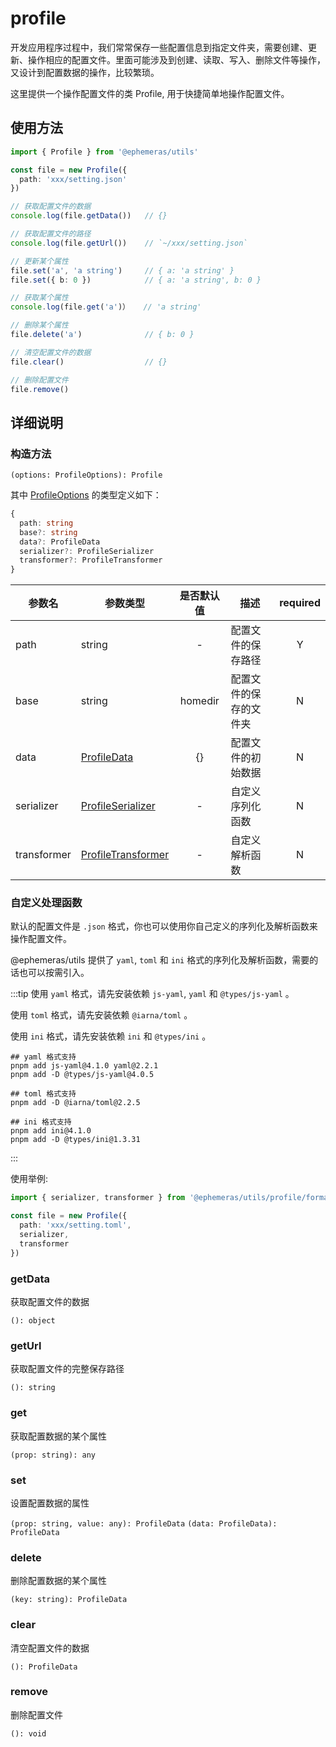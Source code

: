 # profile

开发应用程序过程中，我们常常保存一些配置信息到指定文件夹，需要创建、更新、操作相应的配置文件。里面可能涉及到创建、读取、写入、删除文件等操作，又设计到配置数据的操作，比较繁琐。

这里提供一个操作配置文件的类 Profile, 用于快捷简单地操作配置文件。


## 使用方法

```ts
import { Profile } from '@ephemeras/utils'

const file = new Profile({
  path: 'xxx/setting.json'
})

// 获取配置文件的数据
console.log(file.getData())   // {}

// 获取配置文件的路径
console.log(file.getUrl())    // `~/xxx/setting.json`

// 更新某个属性
file.set('a', 'a string')     // { a: 'a string' }
file.set({ b: 0 })            // { a: 'a string', b: 0 }

// 获取某个属性
console.log(file.get('a')）   // 'a string'

// 删除某个属性
file.delete('a')              // { b: 0 }

// 清空配置文件的数据
file.clear()                  // {}

// 删除配置文件
file.remove()
```

## 详细说明

### 构造方法

`(options: ProfileOptions): Profile`

其中 [ProfileOptions](https://github.com/Kythuen/ephemeras/blob/main/packages/utils/dist/validate/index.d.ts) 的类型定义如下：
```ts
{
  path: string
  base?: string
  data?: ProfileData
  serializer?: ProfileSerializer
  transformer?: ProfileTransformer
}
```
| 参数名 | 参数类型 | 是否默认值 | 描述 | required |
| --- | --- | :---: | --- | :---: |
| path | string | - | 配置文件的保存路径 | Y |
| base | string | homedir | 配置文件的保存的文件夹 | N |
| data | [ProfileData](https://github.com/Kythuen/ephemeras/blob/main/packages/utils/src/profile/index.ts) | {} | 配置文件的初始数据 | N |
| serializer | [ProfileSerializer](https://github.com/Kythuen/ephemeras/blob/main/packages/utils/src/profile/index.ts) | - | 自定义序列化函数 | N |
| transformer | [ProfileTransformer](https://github.com/Kythuen/ephemeras/blob/main/packages/utils/src/profile/index.ts) | - | 自定义解析函数 | N |

### 自定义处理函数
默认的配置文件是 `.json` 格式，你也可以使用你自己定义的序列化及解析函数来操作配置文件。

@ephemeras/utils 提供了 `yaml`, `toml` 和 `ini` 格式的序列化及解析函数，需要的话也可以按需引入。

:::tip
使用 `yaml` 格式，请先安装依赖 `js-yaml`, `yaml` 和 `@types/js-yaml` 。

使用 `toml` 格式，请先安装依赖 `@iarna/toml` 。

使用 `ini` 格式，请先安装依赖 `ini` 和 `@types/ini` 。
```shell
## yaml 格式支持
pnpm add js-yaml@4.1.0 yaml@2.2.1
pnpm add -D @types/js-yaml@4.0.5

## toml 格式支持
pnpm add -D @iarna/toml@2.2.5

## ini 格式支持
pnpm add ini@4.1.0
pnpm add -D @types/ini@1.3.31
```
:::

使用举例: 
```ts
import { serializer, transformer } from '@ephemeras/utils/profile/format/toml'

const file = new Profile({
  path: 'xxx/setting.toml',
  serializer,
  transformer
})
```

### getData
获取配置文件的数据

`(): object`

### getUrl
获取配置文件的完整保存路径

`(): string`

### get
获取配置数据的某个属性

`(prop: string): any`

### set
设置配置数据的属性

`(prop: string, value: any): ProfileData`
`(data: ProfileData): ProfileData`

### delete
删除配置数据的某个属性

`(key: string): ProfileData`

### clear
清空配置文件的数据

`(): ProfileData`

### remove
删除配置文件

`(): void`

